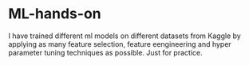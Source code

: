 # ML-hands-on
I have trained different ml models on different datasets from Kaggle by applying as many feature selection, feature eengineering and hyper parameter tuning techniques  as possible. Just for practice.
